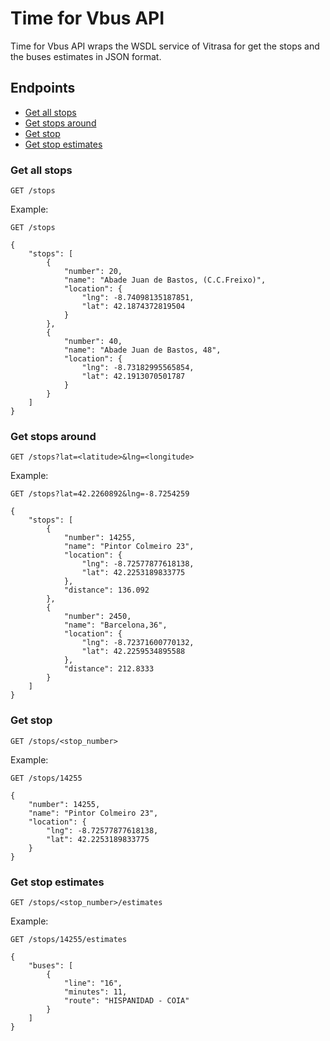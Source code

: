 # Time for Vbus API

Time for Vbus API wraps the WSDL service of Vitrasa for get the stops and the
buses estimates in JSON format.


## Endpoints

* [Get all stops](#get-all-stops)
* [Get stops around](#get-stops-around)
* [Get stop](#get-stop)
* [Get stop estimates](#get-stop-estimates)

### Get all stops

``` http
GET /stops
```

Example:

``` http
GET /stops

{
    "stops": [
        {
            "number": 20,
            "name": "Abade Juan de Bastos, (C.C.Freixo)",
            "location": {
                "lng": -8.74098135187851,
                "lat": 42.1874372819504
            }
        },
        {
            "number": 40,
            "name": "Abade Juan de Bastos, 48",
            "location": {
                "lng": -8.73182995565854,
                "lat": 42.1913070501787
            }
        }
    ]
}
```


### Get stops around

``` http
GET /stops?lat=<latitude>&lng=<longitude>
```

Example:

``` http
GET /stops?lat=42.2260892&lng=-8.7254259

{
    "stops": [
        {
            "number": 14255,
            "name": "Pintor Colmeiro 23",
            "location": {
                "lng": -8.72577877618138,
                "lat": 42.2253189833775
            },
            "distance": 136.092
        },
        {
            "number": 2450,
            "name": "Barcelona,36",
            "location": {
                "lng": -8.72371600770132,
                "lat": 42.2259534895588
            },
            "distance": 212.8333
        }
    ]
}
```


### Get stop

``` http
GET /stops/<stop_number>
```

Example:

``` http
GET /stops/14255

{
    "number": 14255,
    "name": "Pintor Colmeiro 23",
    "location": {
        "lng": -8.72577877618138,
        "lat": 42.2253189833775
    }
}
```


### Get stop estimates

``` http
GET /stops/<stop_number>/estimates
```

Example:

``` http
GET /stops/14255/estimates

{
    "buses": [
        {
            "line": "16",
            "minutes": 11,
            "route": "HISPANIDAD - COIA"
        }
    ]
}
```
